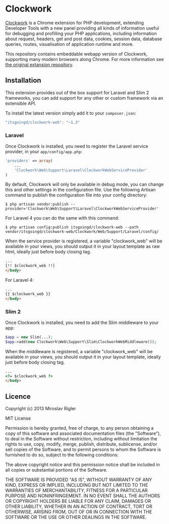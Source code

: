 Clockwork
=========

[Clockwork](http://github.com/itsgoingd/clockwork-chrome) is a Chrome extension for PHP development, extending Developer Tools with a new panel providing all kinds of information useful for debugging and profilling your PHP applications, including information about request, headers, get and post data, cookies, session data, database queries, routes, visualisation of application runtime and more.

This repository contains embeddable webapp version of Clockwork, supporting many modern browsers along Chrome. For more information see [the original extansion repository](http://github.com/itsgoingd/clockwork-chrome).

## Installation

This extension provides out of the box support for Laravel and Slim 2 frameworks, you can add support for any other or custom framework via an extensible API.

To install the latest version simply add it to your `composer.json`:

```javascript
"itsgoingd/clockwork-web": "~1.3"
```

### Laravel

Once Clockwork is installed, you need to register the Laravel service provider, in your `app/config/app.php`:

```php
'providers' => array(
	...
    'Clockwork\Web\Support\Laravel\ClockworkWebServiceProvider'
)
```

By default, Clockwork will only be available in debug mode, you can change this and other settings in the configuration file. Use the following Artisan command to publish the configuration file into your config directory:

```
$ php artisan vendor:publish --provider='Clockwork\Web\Support\Laravel\ClockworkWebServiceProvider'
```

For Laravel 4 you can do the same with this command:

```
$ php artisan config:publish itsgoingd/clockwork-web --path vendor/itsgoingd/clockwork-web/Clockwork/Web/Support/Laravel/config/
```

When the service provider is registered, a variable "clockwork_web" will be available in your views, you should output it in your layout template as raw html, ideally just before body closing tag.

```html
...
{!! $clockwork_web !!}
</body>
```

For Laravel 4:

```html
...
{{ $clockwork_web }}
</body>
```

### Slim 2

Once Clockwork is installed, you need to add the Slim middleware to your app:

```php
$app = new Slim(...);
$app->add(new Clockwork\Web\Support\Slim\ClockworkWebMiddleware());
```

When the middleware is registered, a variable "clockwork_web" will be available in your views, you should output it in your layout template, ideally just before body closing tag.

```html
...
<?= $clockwork_web ?>
</body>
```

## Licence

Copyright (c) 2013 Miroslav Rigler

MIT License

Permission is hereby granted, free of charge, to any person obtaining
a copy of this software and associated documentation files (the
"Software"), to deal in the Software without restriction, including
without limitation the rights to use, copy, modify, merge, publish,
distribute, sublicense, and/or sell copies of the Software, and to
permit persons to whom the Software is furnished to do so, subject to
the following conditions:

The above copyright notice and this permission notice shall be
included in all copies or substantial portions of the Software.

THE SOFTWARE IS PROVIDED "AS IS", WITHOUT WARRANTY OF ANY KIND,
EXPRESS OR IMPLIED, INCLUDING BUT NOT LIMITED TO THE WARRANTIES OF
MERCHANTABILITY, FITNESS FOR A PARTICULAR PURPOSE AND
NONINFRINGEMENT. IN NO EVENT SHALL THE AUTHORS OR COPYRIGHT HOLDERS BE
LIABLE FOR ANY CLAIM, DAMAGES OR OTHER LIABILITY, WHETHER IN AN ACTION
OF CONTRACT, TORT OR OTHERWISE, ARISING FROM, OUT OF OR IN CONNECTION
WITH THE SOFTWARE OR THE USE OR OTHER DEALINGS IN THE SOFTWARE.
